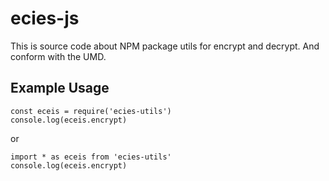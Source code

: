 
# ecies-js
This is source code about NPM package utils for encrypt and decrypt. And conform with the UMD.

## Example Usage

```
const eceis = require('ecies-utils')
console.log(eceis.encrypt)
```
or
```
import * as eceis from 'ecies-utils'
console.log(eceis.encrypt)
```


